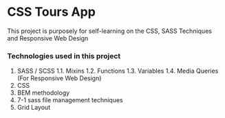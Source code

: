 # CSS Tours App
This project is purposely for self-learning on the CSS, SASS Techniques and Responsive Web Design
### Technologies used in this project
1. SASS / SCSS
1.1. Mixins
1.2. Functions
1.3. Variables
1.4. Media Queries (For Responsive Web Design)
2. CSS
3. BEM methodology
4. 7-1 sass file management techniques
5. Grid Layout
